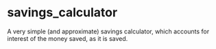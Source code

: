 # savings_calculator
A very simple (and approximate) savings calculator, which accounts for interest of the money saved, as it is saved.
